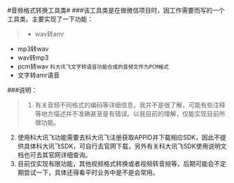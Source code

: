 #音频格式转换工具类#
###该工具类是在做微信项目时，因工作需要而写的一个工具类。主要实现了一下功能：
>* wav转amr
* mp3转wav
* wav转mp3
* pcm转wav `科大讯飞文字转语音功能合成的音频文件为PCM格式`
* 文字转amr语音

###说明：
>1. 有关音频不同格式的编码等详细信息，我并不是很了解，可能有些注释等地方描述并不准确甚至是有错误。以我目前的理解，仅能实现目前所做功能。
2. 使用科大讯飞功能需要去科大讯飞注册获取APPID并下载相应SDK，因此不提供具体科大讯飞SDK，可自行去官网下载，另外有关科大讯飞SDK使用说明文档也可去其官网详细查询。
3. 目前仅实现有限功能，其他视频格式转换或者视频转音频等，后期可能会不定期尝试一下，具体还得看平时业务中是不是会常用。